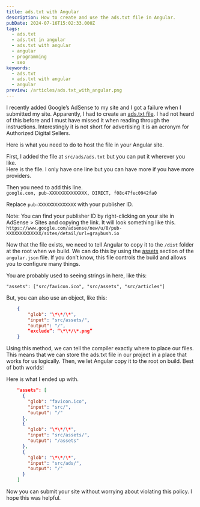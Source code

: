 ```yaml
---
title: ads.txt with Angular
description: How to create and use the ads.txt file in Angular.
pubDate: 2024-07-16T15:02:33.000Z
tags:
  - ads.txt
  - ads.txt in angular
  - ads.txt with angular
  - angular
  - programming
  - seo
keywords:
  - ads.txt
  - ads.txt with angular
  - angular
preview: /articles/ads.txt_with_angular.png
---
```

I recently added Google’s AdSense to my site and I got a failure when I submitted my site. Apparently, I had to create an [ads.txt file](https://support.google.com/adsense/answer/12171612?hl=en). I had not heard of this before and I must have missed it when reading through the instructions. Interestingly it is not short for advertising it is an acronym for Authorized Digital Sellers. 

Here is what you need to do to host the file in your Angular site.

First, I added the file at `src/ads/ads.txt` but you can put it wherever you like.  
Here is the file. I only have one line but you can have more if you have more providers.  

Then you need to add this line.  
`google.com, pub-XXXXXXXXXXXXXX, DIRECT, f08c47fec0942fa0`

Replace `pub-XXXXXXXXXXXXXX` with your publisher ID. 

Note: You can find your publisher ID by right-clicking on your site in AdSense \> Sites and copying the link. It will look something like this.  
`https://www.google.com/adsense/new/u/0/pub-XXXXXXXXXXXXX/sites/detail/url=graybush.io`

Now that the file exists, we need to tell Angular to copy it to the `/dist` folder at the root when we build. We can do this by using the [assets](https://angular.dev/reference/configs/workspace-config\#assets-configuration) section of the `angular.json` file. If you don’t know, this file controls the build and allows you to configure many things. 

You are probably used to seeing strings in here, like this:

`"assets": ["src/favicon.ico", "src/assets", "src/articles"]`

But, you can also use an object, like this:

```json  
    {  
        "glob": "\*\*/\*",  
        "input": "src/assets/",  
        "output": "/",  
        “exclude”: “\*\*/\*.png”  
    }  
```  
Using this method, we can tell the compiler exactly where to place our files. This means that we can store the ads.txt file in our project in a place that works for us logically. Then, we let Angular copy it to the root on build. Best of both worlds\! 

Here is what I ended up with.

```json  
    "assets": [  
      {  
        "glob": "favicon.ico",  
        "input": "src/",  
        "output": "/"  
      },  
      {  
        "glob": "\*\*/\*",  
        "input": "src/assets/",  
        "output": "/assets"  
      },  
      {  
        "glob": "\*\*/\*",  
        "input": "src/ads/",  
        "output": "/"  
      }  
    ]
```

Now you can submit your site without worrying about violating this policy. I hope this was helpful.